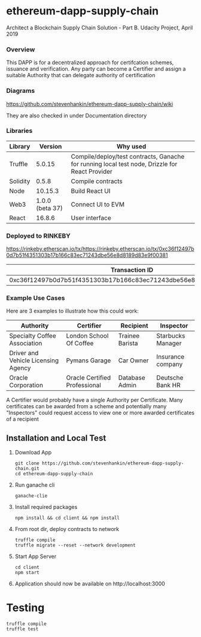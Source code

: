 # ethereum-dapp-supply-chain

Architect a Blockchain Supply Chain Solution - Part B.  Udacity Project, April 2019

### Overview
This DAPP is for a decentralized approach for certifcation schemes, issuance and verification.
Any party can become a Certifier and assign a suitable Authority that can delegate authority of certification

### Diagrams 
https://github.com/stevenhankin/ethereum-dapp-supply-chain/wiki

They are also checked in under Documentation directory

### Libraries

| Library             | Version       | Why used    |
|---------------------|---------------|-------------|
|Truffle              |5.0.15         |Compile/deploy/test contracts, Ganache for running local test node, Drizzle for React Provider |
|Solidity             |0.5.8          |Compile contracts|
|Node                 |10.15.3        |Build React UI   |
|Web3                 |1.0.0 (beta 37)|Connect UI to EVM |
|React                |16.8.6         |User interface|


### Deployed to RINKEBY

https://rinkeby.etherscan.io/tx/https://rinkeby.etherscan.io/tx/0xc36f12497b0d7b51f4351303b17b166c83ec71243dbe56e8d8189d83e9f00381

| Transaction ID | Contract address |
|----------------|------------------|
| 0xc36f12497b0d7b51f4351303b17b166c83ec71243dbe56e8d8189d83e9f00381 | 0xC4c62eE5bcb488ec2069Ee465f77D7B110328622 |


### Example Use Cases
Here are 3 examples to illustrate how this could work:

| Authority                         | Certifier                   | Recipient     | Inspector         |
|-----------------------------------|-----------------------------|---------------|-------------------|
|Specialty Coffee Association       |London School Of Coffee      |Trainee Barista| Starbucks Manager |
|Driver and Vehicle Licensing Agency|Pymans Garage                |Car Owner      | Insurance company |
|Oracle Corporation                 |Oracle Certified Professional|Database Admin | Deutsche Bank HR  |

A Certifier would probably have a single Authority per Certificate.  Many certificates can be awarded from a scheme and potentially many "Inspectors" could request access to view one or more awarded certificates of a recipient



## Installation and Local Test
1) Download App
    ```
    git clone https://github.com/stevenhankin/ethereum-dapp-supply-chain.git
    cd ethereum-dapp-supply-chain
    ```
2) Run ganache cli
   ```
   ganache-clie
   ```
3) Install required packages
    ```
    npm install && cd client && npm install
    ```
4) From root dir, deploy contracts to network
    ```
    truffle compile
    truffle migrate --reset --network development
    ```
6) Start App Server
    ```
    cd client
    npm start
    ```
7) Application should now be available on http://localhost:3000

# Testing
```
truffle compile
truffle test
```
